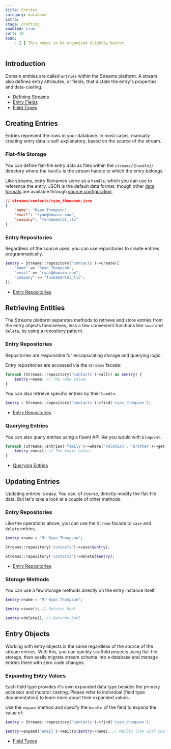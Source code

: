 ```yaml
---
title: Entries
category: database
intro:
stage: drafting
enabled: true
sort: 10
todo:
    - [ ] This needs to be organized slightly better.
---
```


## Introduction

Domain entities are called `entries` within the Streams platform. A stream also defines entry attributes, or fields, that dictate the entry's properties and data-casting.

- [Defining Streams](streams)
- [Entry Fields](fields)
- [Field Types](fields#field-types)

## Creating Entries

Entries represent the rows in your database. In most cases, manually creating entry data is self-explanatory, based on the source of the stream.

### Flat-file Storage

You can define flat-file entry data as files within the `streams/{handle}/` directory where the `handle` is the stream handle to which the entry belongs.

Like streams, entry filenames serve as a `handle`, which you can use to reference the entry. JSON is the default data format, though other [data formats](sources#data-format) are available through [source configuration](sources).

```json
// streams/contacts/ryan_thompson.json
{
    "name": "Ryan Thompson",
    "email": "ryan@domain.com",
    "company": "fundamental_llc"
}
```

### Entry Repositories

Regardless of the source used, you can use repositories to create entries programmatically.

```php
$entry = Streams::repository('contacts')->create([
    "name" => "Ryan Thompson",
    "email" => "ryan@domain.com",
    "company" => "fundamental_llc",
]);
```

- [Entry Repositories](repositories)

## Retrieving Entities

The Streams platform separates methods to retrieve and store entries from the entry objects themselves, less a few convenient functions like `save` and `delete`, by using a repository pattern.

### Entry Repositories

Repositories are responsible for encapsulating storage and querying logic.

Entry repositories are accessed via the `Streams` facade:

```php
foreach (Streams::repository('contacts')->all() as $entry) {
    $entry->name; // The name value.
}
```

You can also retrieve specific entries by their `handle`:

```php
$entry = Streams::repository('contacts')->find('ryan_thompson');
```

- [Entry Repositories](repositories)

### Querying Entries

You can also query entries using a fluent API like you would with `Eloquent`.

```php
foreach (Streams::entries('family')->where('relation', 'brother')->get() as $sibling) {
    $entry->email; // The email value.
}
```

- [Querying Entries](querying)

## Updating Entries

Updating entries is easy. You can, of course, directly modify the flat-file data. But let's take a look at a couple of other methods.

### Entry Repositories

Like the operations above, you can use the `Stream` facade to `save` and `delete` entries.

```php
$entry->name = "Mr Ryan Thompson";

Streams::repository('contacts')->save($entry);
```

```php
Streams::repository('contacts')->delete($entry);
```

- [Entry Repositories](repositories)

### Storage Methods

You can use a few storage methods directly on the entry instance itself.

```php
$entry->name = "Mr Ryan Thompson";

$entry->save(); // Returns bool.
```

```php
$entry->delete(); // Returns bool.
```

## Entry Objects

Working with entry objects is the same regardless of the source of the stream entries. With this, you can quickly scaffold projects using flat-file storage, then easily migrate stream schema into a database and manage entries there with zero code changes.

### Expanding Entry Values

Each field type provides it's own expanded data type besides the primary accessor and mutator casting. Please refer to individual [field type documentation] to learn more about their expanded values.

Use the `expand` method and specify the `handle` of the field to expand the value of:

```php
$entry = Streams::repository('contacts')->find('ryan_thompson');

$entry->expand('email')->mailto($entry->name); // Mailto link with custom link text.
```

- [Field Types](fields#field-types)
